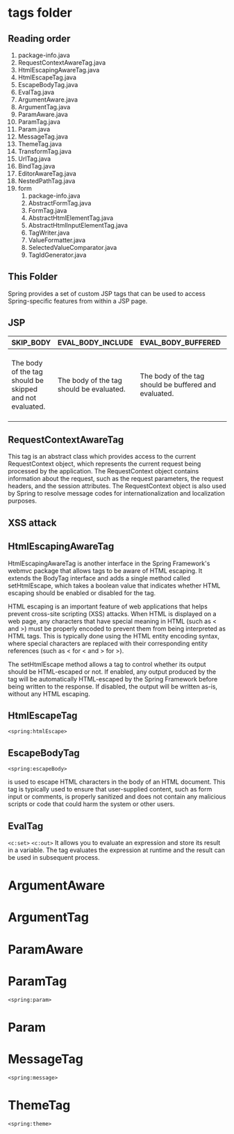# tags folder

## Reading order
1. package-info.java
2. RequestContextAwareTag.java
3. HtmlEscapingAwareTag.java
4. HtmlEscapeTag.java
5. EscapeBodyTag.java
6. EvalTag.java
7. ArgumentAware.java
8. ArgumentTag.java
9. ParamAware.java
10. ParamTag.java
11. Param.java
12. MessageTag.java
13. ThemeTag.java
14. TransformTag.java
15. UrlTag.java
16. BindTag.java
17. EditorAwareTag.java
18. NestedPathTag.java
19. form
    1. package-info.java
    2. AbstractFormTag.java
    3. FormTag.java
    4. AbstractHtmlElementTag.java
    5. AbstractHtmlInputElementTag.java
    6. TagWriter.java
    7. ValueFormatter.java
    8. SelectedValueComparator.java
    9. TagIdGenerator.java

## This Folder
Spring provides a set of custom JSP tags that can be used to access Spring-specific features from 
within a JSP page.

## JSP

| SKIP_BODY        | EVAL_BODY_INCLUDE | EVAL_BODY_BUFFERED | SKIP_PAGE | EVAL_PAGE |
| ------------- | ------------- | ----- | ----- | -----|
| The body of the tag should be skipped and not evaluated.| The body of the tag should be evaluated.| The body of the tag should be buffered and evaluated.|The remainder of the JSP page should be skipped and not evaluated.|The remainder of the JSP page should be evaluated.|


## RequestContextAwareTag
This tag is an abstract class which provides access to the current RequestContext object, which 
represents the current request being processed by the application. The RequestContext object contains 
information about the request, such as the request parameters, the request headers, and the session 
attributes. The RequestContext object is also used by Spring to resolve message codes for 
internationalization and localization purposes.

## XSS attack

## HtmlEscapingAwareTag
HtmlEscapingAwareTag is another interface in the Spring Framework's webmvc package that allows tags to
be aware of HTML escaping. It extends the BodyTag interface and adds a single method called 
setHtmlEscape, which takes a boolean value that indicates whether HTML escaping should be enabled or 
disabled for the tag.

HTML escaping is an important feature of web applications that helps prevent cross-site scripting (XSS) 
attacks. When HTML is displayed on a web page, any characters that have special meaning in HTML (such 
as < and >) must be properly encoded to prevent them from being interpreted as HTML tags. This is 
typically done using the HTML entity encoding syntax, where special characters are replaced with their 
corresponding entity references (such as < for < and > for >).

The setHtmlEscape method allows a tag to control whether its output should be HTML-escaped or not. If 
enabled, any output produced by the tag will be automatically HTML-escaped by the Spring Framework 
before being written to the response. If disabled, the output will be written as-is, without any HTML 
escaping.
## HtmlEscapeTag
    
`<spring:htmlEscape>`
    
## EscapeBodyTag
    
`<spring:escapeBody>` 

is used to escape HTML characters in the body of an HTML document. This tag is 
typically used to ensure that user-supplied content, such as form input or comments, is properly 
sanitized and does not contain any malicious scripts or code that could harm the system or other users.

## EvalTag
`<c:set>`
`<c:out>`
It allows you to evaluate an expression and store its result in a variable. The tag evaluates the 
expression at runtime and the result can be used in subsequent process.

# ArgumentAware

# ArgumentTag

# ParamAware

# ParamTag
`<spring:param>`

# Param

# MessageTag
`<spring:message>`

# ThemeTag
`<spring:theme>`
